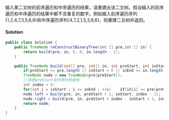 输入某二叉树的前序遍历和中序遍历的结果，请重建出该二叉树。假设输入的前序遍历和中序遍历的结果中都不含重复的数字。例如输入前序遍历序列{1,2,4,7,3,5,6,8}和中序遍历序列{4,7,2,1,5,3,8,6}，则重建二叉树并返回。

#### Solution

```java
public class Solution {
    public TreeNode reConstructBinaryTree(int [] pre,int [] in) {
        return build(pre, in, 0, 0, in.length - 1);
    }
    
    public TreeNode build(int[] pre, int[] in, int preStart, int inStart, int inEnd){
        if(preStart >= pre.length || inStart < 0 || inEnd >= in.length || inStart > inEnd)    return null;
        TreeNode node = new TreeNode(pre[preStart]);
        //找到preStart在中序中的坐标
        int index = 0;
        for(int i = inStart ; i <= inEnd ; ++i)    if(in[i] == pre[preStart])    index = i;
        node.left = build(pre, in, preStart + 1, inStart, index - 1);
        node.right = build(pre, in, preStart + index - inStart + 1, index + 1, inEnd);
        return node;
    }
}
```

